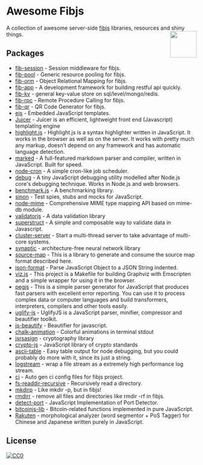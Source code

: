 # Awesome Fibjs
A collection of awesome server-side [fibjs](https://github.com/fibjs) libraries, resources and shiny things.
[<img src="https://avatars2.githubusercontent.com/u/1694747?v=3&s=200" align="right" width="70">](http://fibjs.org)

## Packages

- [fib-session](./module/fib-session.md) - Session middleware for fibjs.
- [fib-pool](./module/fib-pool.md) - Generic resource pooling for fibjs.
- [fib-orm](./module/fib-orm.md) - Object Relational Mapping for fibjs.
- [fib-app](./module/fib-app.md) - A development framework for building restful api quickly.
- [fib-kv](./module/fib-kv.md) - general key-value store on sql/level/mongo/redis.
- [fib-rpc](./module/fib-rpc.md) - Remote Procedure Calling for fibjs.
- [fib-qr](./module/fib-qr.md) - QR Code Generator for fibjs.
- [ejs](./module/ejs.md) - Embedded JavaScript templates.
- [Juicer](./module/Juicer.md) - Juicer is an efficient, lightweight front end (Javascript) templating engine
- [highlight.js](./module/highlight.js.md) - Highlight.js is a syntax highlighter written in JavaScript. It works in the browser as well as on the server. It works with pretty much any markup, doesn’t depend on any framework and has automatic language detection.
- [marked](./module/marked.md) - A full-featured markdown parser and compiler, written in JavaScript. Built for speed.
- [node-cron](./module/node-cron.md) - A simple cron-like job scheduler.
- [debug](./module/debug.md) - A tiny JavaScript debugging utility modelled after Node.js core's debugging technique. Works in Node.js and web browsers.
- [benchmark.js](./module/benchmark.js.md) - A benchmarking library.
- [sinon](./module/sinon.md) - Test spies, stubs and mocks for JavaScript.
- [node-mime](./module/node-mime.md) - Comprehensive MIME type mapping API based on mime-db module.
- [validatorjs](./module/validatorjs.md) - A data validation library
- [superstruct](./module/superstruct.md) - A simple and composable way to validate data in Javascript.
- [cluster-server](./module/cluster-server.md) - Start a multi-thread server to take advantage of multi-core systems.
- [synaptic](./module/synaptic.md) - architecture-free neural network library
- [source-map](./module/source-map.md) - This is a library to generate and consume the source map format described here.
- [json-format](./module/json-format.md) - Parse JavaScript Object to a JSON String indented.
- [viz.js](./module/viz.js.md) - This project is a Makefile for building Graphviz with Emscripten and a simple wrapper for using it in the browser.
- [pegjs](./module/pegjs.md) - This is a simple parser generator for JavaScript that produces fast parsers with excellent error reporting. You can use it to process complex data or computer languages and build transformers, interpreters, compilers and other tools easily.
- [uglify-js](./module/uglify-js.md) - UglifyJS is a JavaScript parser, minifier, compressor and beautifier toolkit.
- [js-beautify](./module/js-beautify.md) - Beautifier for javascript.
- [chalk-animation](./module/chalk-animation.md) - Colorful animations in terminal stdout
- [jsrsasign](./module/jsrsasign.md) - cryptography library
- [crypto-js](./module/crypto-js.md) - JavaScript library of crypto standards
- [ascii-table](./module/ascii-table.md) - Easy table output for node debugging, but you could probably do more with it, since its just a string.
- [logstream](./module/logstream.md) - wrap a file stream as a extremely high performance log stream.
- [ci](./module/ci.md) - Auto gen ci config files for fibjs project.
- [fs-readdir-recursive](./module/fs-readdir-recursive.md) - Recursively read a directory.
- [mkdirp](./module/mkdirp.md) - Like mkdir -p, but in fibjs!
- [rmdirr](./module/rmdirr.md) - remove all files and directories like rmdir -rf in fibjs.
- [detect-port](./module/detect-port.md) - JavaScript Implementation of Port Detector.
- [bitcoinjs-lib](./module/bitcoinjs-lib.md) - Bitcoin-related functions implemented in pure JavaScript.
- [Rakuten](./module/Rakuten.md) - morphological analyzer (word segmentor + PoS Tagger) for Chinese and Japanese written purely in JavaScript.

## License

[![CC0](http://mirrors.creativecommons.org/presskit/buttons/88x31/svg/cc-zero.svg)](https://creativecommons.org/publicdomain/zero/1.0/)

